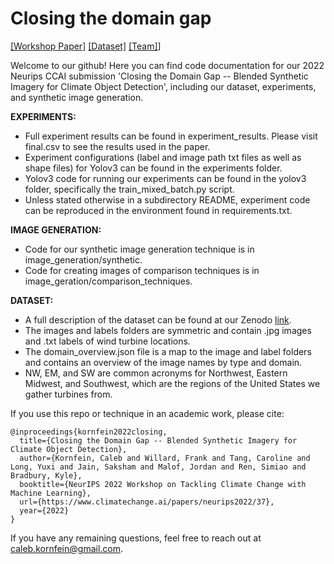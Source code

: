 # Closing the domain gap

[[Workshop Paper]](https://www.climatechange.ai/papers/neurips2022/37) [[Dataset]](https://zenodo.org/record/7385227#.Y419qezMLdr) [[Team]](https://bassconnections.duke.edu/project-teams/creating-artificial-worlds-ai-improve-energy-access-data-2021-2022)]

Welcome to our github! Here you can find code documentation for our 2022 Neurips CCAI submission 'Closing the Domain Gap -- Blended Synthetic Imagery for Climate Object Detection', including our dataset, experiments, and synthetic image generation. 

**EXPERIMENTS:**
- Full experiment results can be found in experiment_results. Please visit final.csv to see the results used in the paper.
- Experiment configurations (label and image path txt files as well as shape files) for Yolov3 can be found in the experiments folder.
- Yolov3 code for running our experiments can be found in the yolov3 folder, specifically the train_mixed_batch.py script.
- Unless stated otherwise in a subdirectory README, experiment code can be reproduced in the environment found in requirements.txt.

**IMAGE GENERATION:**
- Code for our synthetic image generation technique is in image_generation/synthetic.
- Code for creating images of comparison techniques is in image_geration/comparison_techniques.

**DATASET:**
- A full description of the dataset can be found at our Zenodo [link](https://zenodo.org/record/7385227#.Y419qezMLdr).
- The images and labels folders are symmetric and contain .jpg images and .txt labels of wind turbine locations.
- The domain_overview.json file is a map to the image and label folders and contains an overview of the image names by type and domain.
- NW, EM, and SW are common acronyms for Northwest, Eastern Midwest, and Southwest, which are the regions of the United States we gather turbines from.

If you use this repo or technique in an academic work, please cite:

```
@inproceedings{kornfein2022closing,
  title={Closing the Domain Gap -- Blended Synthetic Imagery for Climate Object Detection},
  author={Kornfein, Caleb and Willard, Frank and Tang, Caroline and Long, Yuxi and Jain, Saksham and Malof, Jordan and Ren, Simiao and Bradbury, Kyle},
  booktitle={NeurIPS 2022 Workshop on Tackling Climate Change with Machine Learning},
  url={https://www.climatechange.ai/papers/neurips2022/37},
  year={2022}
}
```

If you have any remaining questions, feel free to reach out at caleb.kornfein@gmail.com.